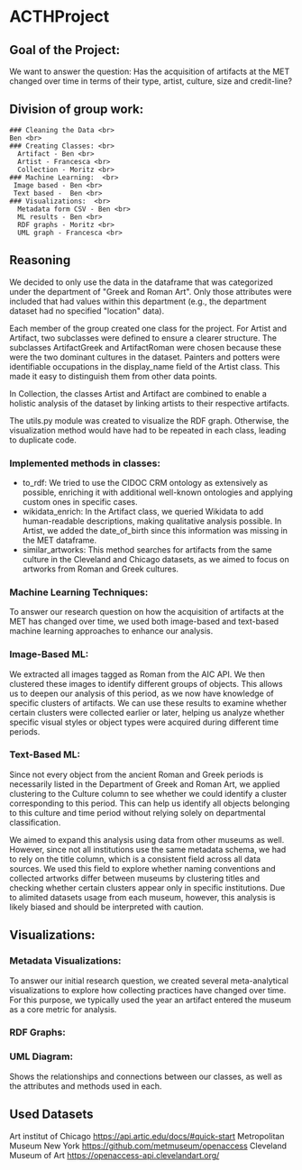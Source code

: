# ACTHProject
## Goal of the Project: <br>
We want to answer the question: Has the acquisition of artifacts at the MET changed over time in terms of their type, artist, culture, size and credit-line? <br>

## Division of group work: <br>
    ### Cleaning the Data <br>
    Ben <br>
    ### Creating Classes: <br>
      Artifact - Ben <br>
      Artist - Francesca <br>
      Collection - Moritz <br>
    ### Machine Learning:  <br>
     Image based - Ben <br>
     Text based -  Ben <br>
    ### Visualizations:  <br>
      Metadata form CSV - Ben <br>
      ML results - Ben <br>
      RDF graphs - Moritz <br>
      UML graph - Francesca <br>

## Reasoning
We decided to only use the data in the dataframe that was categorized under the department of "Greek and Roman Art". Only those attributes were included that had values within this department (e.g., the department dataset had no specified "location" data).

Each member of the group created one class for the project. For Artist and Artifact, two subclasses were defined to ensure a clearer structure.
The subclasses ArtifactGreek and ArtifactRoman were chosen because these were the two dominant cultures in the dataset.
Painters and potters were identifiable occupations in the display_name field of the Artist class. This made it easy to distinguish them from other data points.

In Collection, the classes Artist and Artifact are combined to enable a holistic analysis of the dataset by linking artists to their respective artifacts.

The utils.py module was created to visualize the RDF graph. Otherwise, the visualization method would have had to be repeated in each class, leading to duplicate code.

### Implemented methods in classes: 
- to_rdf: We tried to use the CIDOC CRM ontology as extensively as possible, enriching it with additional well-known ontologies and applying custom ones in specific cases.
- wikidata_enrich: In the Artifact class, we queried Wikidata to add human-readable descriptions, making qualitative analysis possible. In Artist, we added the date_of_birth since this information was missing in the MET dataframe.
- similar_artworks: This method searches for artifacts from the same culture in the Cleveland and Chicago datasets, as we aimed to focus on artworks from Roman and Greek cultures.

### Machine Learning Techniques:
To answer our research question on how the acquisition of artifacts at the MET has changed over time, we used both image-based and text-based machine learning approaches to enhance our analysis.

### Image-Based ML:
We extracted all images tagged as Roman from the AIC API. We then clustered these images to identify different groups of objects. This allows us to deepen our analysis of this period, as we now have knowledge of specific clusters of artifacts. We can use these results to examine whether certain clusters were collected earlier or later, helping us analyze whether specific visual styles or object types were acquired during different time periods.

### Text-Based ML:
Since not every object from the ancient Roman and Greek periods is necessarily listed in the Department of Greek and Roman Art, we applied clustering to the Culture column to see whether we could identify a cluster corresponding to this period. This can help us identify all objects belonging to this culture and time period without relying solely on departmental classification.

We aimed to expand this analysis using data from other museums as well. However, since not all institutions use the same metadata schema, we had to rely on the title column, which is a consistent field across all data sources. We used this field to explore whether naming conventions and collected artworks differ between museums by clustering titles and checking whether certain clusters appear only in specific institutions. Due to alimited datasets usage  from each museum, however, this analysis is likely biased and should be interpreted with caution.

## Visualizations:
### Metadata Visualizations:
To answer our initial research question, we created several meta-analytical visualizations to explore how collecting practices have changed over time. For this purpose, we typically used the year an artifact entered the museum as a core metric for analysis.

### RDF Graphs:


### UML Diagram: 
Shows the relationships and connections between our classes, as well as the attributes and methods used in each.

## Used Datasets
Art institut of Chicago 
https://api.artic.edu/docs/#quick-start
Metropolitan Museum New York
https://github.com/metmuseum/openaccess
Cleveland Museum of Art
https://openaccess-api.clevelandart.org/

